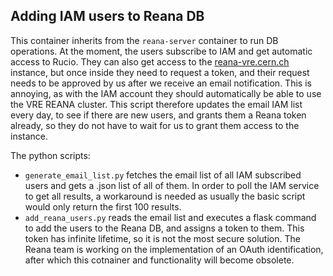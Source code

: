 ## Adding IAM users to Reana DB 

This container inherits from the `reana-server` container to run DB operations. 
At the moment, the users subscribe to IAM and get automatic access to Rucio. They can also get access to the [reana-vre.cern.ch](reana-vre.cern.ch) instance, but once inside they need to request a token, and their request needs to be approved by us after we receive an email notification. This is annoying, as with the IAM account they should automatically be able to use the VRE REANA cluster. This script therefore updates the email IAM list every day, to see if there are new users, and grants them a Reana token already, so they do not have to wait for us to grant them access to the instance. 

The python scripts:
-  `generate_email_list.py` fetches the email list of all IAM subscribed users and gets a .json list of all of them. In order to poll the IAM service to get all results, a workaround is needed as usually the basic script would only return the first 100 results. 
- `add_reana_users.py` reads the email list and executes a flask command to add the users to the Reana DB, and assigns a token to them. This token has infinite lifetime, so it is not the most secure solution. The Reana team is working on the implementation of an OAuth identification, after which this cotnainer and functionality will become obsolete.  
 
